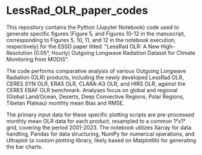 # LessRad_OLR_paper_codes
This repository contains the Python (Jupyter Notebook) code used to generate specific figures 
(Figure 5, and Figures 10-12 in the manuscript, corresponding to Figures 5, 10, 11, and 12 in the notebook execution, respectively) 
for the ESSD paper titled: "LessRad OLR: A New High-Resolution (0.05°, Hourly) Outgoing Longwave Radiation Dataset for Climate Monitoring from MODIS".

The code performs comparative analysis of various Outgoing Longwave Radiation (OLR) products, 
including the newly developed LessRad OLR, CERES SYN OLR, ERA5 OLR, CLARA-A3 OLR, and HIRS OLR, against the CERES EBAF OLR benchmark. 
Analyses focus on global and regional (Global Land/Ocean, Deserts, Deep Convective Regions, Polar Regions, Tibetan Plateau) monthly mean Bias and RMSE.

The primary input data for these specific plotting scripts are pre-processed monthly mean OLR data for each product, resampled to a common 1°x1° grid,
 covering the period 2001-2023. The notebook utilizes Xarray for data handling, Pandas for data structuring, NumPy for numerical operations, 
 and Ultraplot (a custom plotting library, likely based on Matplotlib) for generating the bar charts.